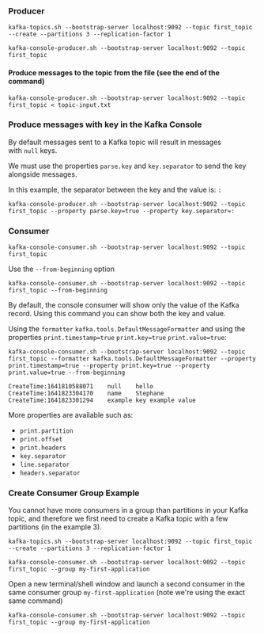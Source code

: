 
### Producer 

```shell
kafka-topics.sh --bootstrap-server localhost:9092 --topic first_topic --create --partitions 3 --replication-factor 1

kafka-console-producer.sh --bootstrap-server localhost:9092 --topic first_topic
```

#### Produce messages to the topic from the file (see the end of the command)
```shell
kafka-console-producer.sh --bootstrap-server localhost:9092 --topic first_topic < topic-input.txt
```

### Produce messages with key in the Kafka Console 

By default messages sent to a Kafka topic will result in messages with `null` keys.

We must use the properties `parse.key` and `key.separator` to send the key alongside messages.

In this example, the separator between the key and the value is: `:`

``` shell
kafka-console-producer.sh --bootstrap-server localhost:9092 --topic first_topic --property parse.key=true --property key.separator=:
```


### Consumer

```shell
kafka-console-consumer.sh --bootstrap-server localhost:9092 --topic first_topic
```
Use the `--from-beginning` option

```shell
kafka-console-consumer.sh --bootstrap-server localhost:9092 --topic first_topic --from-beginning 
```

By default, the console consumer will show only the value of the Kafka record. Using this command you can show both the key and value.

Using the `formatter` `kafka.tools.DefaultMessageFormatter` and using the properties `print.timestamp=true` `print.key=true` `print.value=true`:

```shell
kafka-console-consumer.sh --bootstrap-server localhost:9092 --topic first_topic --formatter kafka.tools.DefaultMessageFormatter --property print.timestamp=true --property print.key=true --property print.value=true --from-beginning

CreateTime:1641810588071	null	hello
CreateTime:1641823304170	name	Stephane
CreateTime:1641823301294	example key	example value
```

More properties are available such as:

- `print.partition`
- `print.offset`
- `print.headers`
- `key.separator`
- `line.separator`
- `headers.separator`

### Create Consumer Group Example

You cannot have more consumers in a group than partitions in your Kafka topic, and therefore we first need to create a Kafka topic with a few partitions (in the example 3).

```shell
kafka-topics.sh --bootstrap-server localhost:9092 --topic first_topic --create --partitions 3 --replication-factor 1

kafka-console-consumer.sh --bootstrap-server localhost:9092 --topic first_topic --group my-first-application 
```

Open a new terminal/shell window and launch a second consumer in the same consumer group `my-first-application` (note we're using the exact same command)

```shell
kafka-console-consumer.sh --bootstrap-server localhost:9092 --topic first_topic --group my-first-application 
```